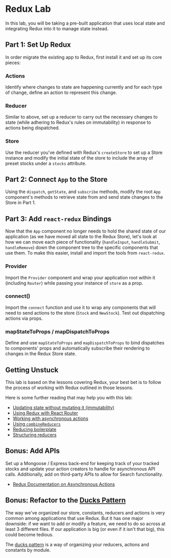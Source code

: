 # Redux Lab

In this lab, you will be taking a pre-built application that uses local state
and integrating Redux into it to manage state instead.

## Part 1: Set Up Redux

In order migrate the existing app to Redux, first install it and set up its core
pieces:

### Actions

Identify where changes to state are happening currently and for each type of
change, define an action to represent this change.

### Reducer

Similar to above, set up a reducer to carry out the necessary changes to state
(while adhering to Redux's rules on immutability) in response to actions being
dispatched.

### Store

Use the reducer you've defined with Redux's `createStore` to set up a Store
instance and modify the initial state of the store to include the array of
preset stocks under a `stocks` attribute.


## Part 2: Connect `App` to the Store

Using the `dispatch`, `getState`, and `subscribe` methods, modify the root `App`
component's methods to retrieve state from and send state changes to the Store
in Part 1.

## Part 3: Add `react-redux` Bindings

Now that the `App` component no longer needs to hold the shared state of our
application (as we have moved all state to the Redux Store), let's look at how
we can move each piece of functionality (`handleInput`, `handleSubmit`,
`handleRemove`) down the component tree to the specific components that use
them. To make this easier, install and import the tools from `react-redux`.

### Provider

Import the `Provider` component and wrap your application root within it
(including `Router`) while passing your instance of `store` as a prop.

### connect()

Import the `connect` function and use it to wrap any components that will need
to send actions to the store (`Stock` and `NewStock`). Test out dispatching
actions via props.

### mapStateToProps / mapDispatchToProps

Define and use `mapStateToProps` and `mapDispatchToProps` to bind dispatches to
components' props and automatically subscribe their rendering to changes in the
Redux Store state.

## Getting Unstuck

This lab is based on the lessons covering
Redux, your best bet is to follow the process of working with Redux outlined
in those lessons.

Here is some further reading that may help you with this lab:

- [Updating state without mutating it
  (immutability)](https://redux.js.org/docs/recipes/reducers/ImmutableUpdatePatterns.html)
- [Using Redux with React
  Router](https://redux.js.org/docs/advanced/UsageWithReactRouter.html)
- [Working with asynchronous
  actions](https://redux.js.org/docs/advanced/AsyncActions.html)
- [Using
  `combineReducers`](https://redux.js.org/docs/recipes/reducers/UsingCombineReducers.html)
- [Reducing
  boilerplate](https://redux.js.org/docs/recipes/ReducingBoilerplate.html)
- [Structuring
  reducers](https://redux.js.org/docs/recipes/StructuringReducers.html)

## Bonus: Add APIs

Set up a Mongoose / Express back-end for keeping track of your tracked stocks
and update your action creators to handle for asynchronous API calls.
Additionally, add on third-party APIs to allow for Search functionality.

- [Redux Documentation on Asynchronous
  Actions](https://redux.js.org/docs/advanced/AsyncActions.html)

## Bonus: Refactor to the [Ducks Pattern](https://github.com/erikras/ducks-modular-redux)

The way we've organized our store, constants, reducers and actions is very
common among applications that use Redux. But it has one major downside: if we
want to add or modify a feature, we need to do so across at least 3 different
files. If our application is big (or even if it isn't that big), this could
become tedious.

The [ducks pattern](https://github.com/erikras/ducks-modular-redux) is a way of
organizing your reducers, actions and constants by module.

